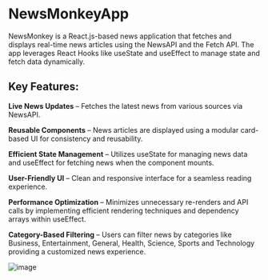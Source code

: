 # NewsMonkeyApp
NewsMonkey is a React.js-based news application that fetches and displays real-time news articles using the NewsAPI and the Fetch API. The app leverages React Hooks like useState and useEffect to manage state and fetch data dynamically.

## Key Features:
**Live News Updates** – Fetches the latest news from various sources via NewsAPI.

**Reusable Components** – News articles are displayed using a modular card-based UI for consistency and reusability.

**Efficient State Management** – Utilizes useState for managing news data and useEffect for fetching news when the component mounts.

**User-Friendly UI** – Clean and responsive interface for a seamless reading experience.

**Performance Optimization** – Minimizes unnecessary re-renders and API calls by implementing efficient rendering techniques and dependency arrays within useEffect.

**Category-Based Filtering** –  Users can filter news by categories like Business, Entertainment, General, Health, Science, Sports and Technology providing a customized news experience.

![image](https://github.com/user-attachments/assets/f3632671-169b-4454-ba9e-4b7ccecdd877)


